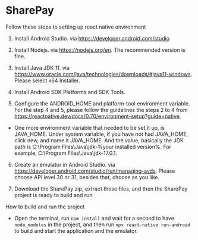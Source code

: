 # SharePay
Follow these steps to setting up react native environment

1. Install Android Studio.
via https://developer.android.com/studio

2. Install Nodejs.
via https://nodejs.org/en.
The recommended version is fine.

3. Install Java JDK 11.
via https://www.oracle.com/java/technologies/downloads/#java11-windows.
Please select x64 Installer.

4. Install Android SDK Platforms and SDK Tools.

5. Configure the ANDROID_HOME and platform-tool environment variable.
For the step 4 and 5, please follow the guidelines the steps 2 to 4 from https://reactnative.dev/docs/0.70/environment-setup?guide=native.

* One more environment variable that needed to be set it up, is JAVA_HOME. Under system variable, If you have not had JAVA_HOME, click new, and name it JAVA_HOME. And the value, basically the JDK path is C:\Program Files\Java\jdk-%your installed version%. For example, C:\Program Files\Java\jdk-17.0.1.

6. Create an emulator in Android Studio.
via https://developer.android.com/studio/run/managing-avds. 
Please choose API level 30 or 31, besides that, choose as you like.

7. Download the SharePay zip, extract those files, and then the SharePay project is ready to build and run.

How to build and run the project

* Open the terminal, run `npm install` and wait for a second to have `node_modules` in the project, and then run `npx react-native run-android` to build and start the application and the emulator.
